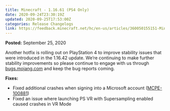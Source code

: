 ```yaml
---
title: Minecraft - 1.16.61 (PS4 Only)
date: 2020-09-24T23:30:19Z
updated: 2020-09-25T17:53:00Z
categories: Release Changelogs
link: https://feedback.minecraft.net/hc/en-us/articles/360050155151-Minecraft-1-16-61-PS4-Only-
---
```


**Posted:** September 25, 2020

Another hotfix is rolling out on PlayStation 4 to improve stability issues that were introduced in the 1.16.42 update. We’re continuing to make further stability improvements so please continue to engage with us through [bugs.mojang.com](https://bugs.mojang.com/) and keep the bug reports coming.

**Fixes:**

- Fixed additional crashes when signing into a Microsoft account ([MCPE-100881](https://bugs.mojang.com/browse/MCPE-100881))
- Fixed an issue where launching PS VR with Supersampling enabled caused crashes in VR Mode
